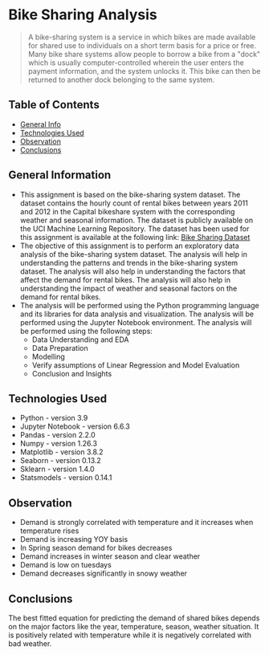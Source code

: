 # Bike Sharing Analysis
> A bike-sharing system is a service in which bikes are made available for shared use to individuals on a short term basis for a price or free. Many bike share systems allow people to borrow a bike from a "dock" which is usually computer-controlled wherein the user enters the payment information, and the system unlocks it. This bike can then be returned to another dock belonging to the same system.

## Table of Contents
* [General Info](#general-information)
* [Technologies Used](#technologies-used)
* [Observation](#observation)
* [Conclusions](#conclusions)

## General Information
- This assignment is based on the bike-sharing system dataset. The dataset contains the hourly count of rental bikes between years 2011 and 2012 in the Capital bikeshare system with the corresponding weather and seasonal information. The dataset is publicly available on the UCI Machine Learning Repository. The dataset has been used for this assignment is available at the following link: [Bike Sharing Dataset](https://archive.ics.uci.edu/ml/datasets/Bike+Sharing+Dataset)
- The objective of this assignment is to perform an exploratory data analysis of the bike-sharing system dataset. The analysis will help in understanding the patterns and trends in the bike-sharing system dataset. The analysis will also help in understanding the factors that affect the demand for rental bikes. The analysis will also help in understanding the impact of weather and seasonal factors on the demand for rental bikes.
- The analysis will be performed using the Python programming language and its libraries for data analysis and visualization. The analysis will be performed using the Jupyter Notebook environment. The analysis will be performed using the following steps:
  - Data Understanding and EDA
  - Data Preparation
  - Modelling
  - Verify assumptions of Linear Regression and Model Evaluation
  - Conclusion and Insights

## Technologies Used
- Python - version 3.9
- Jupyter Notebook - version 6.6.3
- Pandas - version 2.2.0
- Numpy - version 1.26.3
- Matplotlib - version 3.8.2
- Seaborn - version 0.13.2
- Sklearn - version 1.4.0
- Statsmodels - version 0.14.1

## Observation
- Demand is strongly correlated with temperature and it increases when temperature rises
- Demand is increasing YOY basis
- In Spring season demand for bikes decreases
- Demand increases in winter season and clear weather
- Demand is low on tuesdays
- Demand decreases significantly in snowy weather

## Conclusions
The best fitted equation for predicting the demand of shared bikes depends on the major factors like the year, temperature, season, weather situation. It is positively related with temperature while it is negatively correlated with bad weather.

